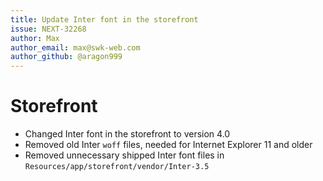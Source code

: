 ```yaml
---
title: Update Inter font in the storefront
issue: NEXT-32268
author: Max
author_email: max@swk-web.com
author_github: @aragon999
---
```

# Storefront
* Changed Inter font in the storefront to version 4.0
* Removed old Inter `woff` files, needed for Internet Explorer 11 and older
* Removed unnecessary shipped Inter font files in `Resources/app/storefront/vendor/Inter-3.5`
